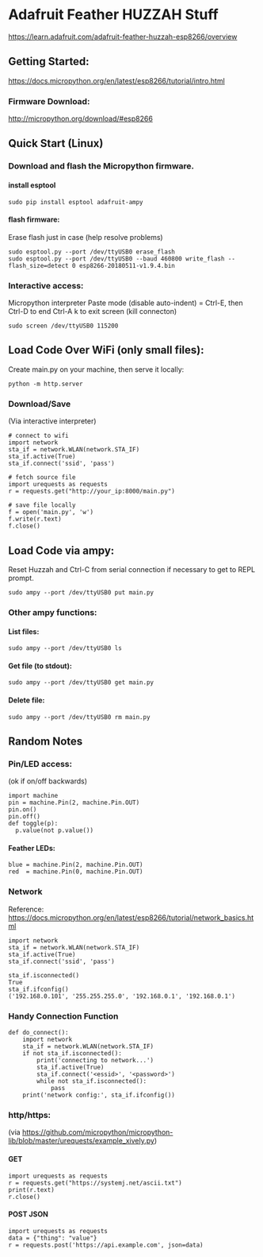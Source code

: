 
# Adafruit Feather HUZZAH Stuff
https://learn.adafruit.com/adafruit-feather-huzzah-esp8266/overview

## Getting Started:
https://docs.micropython.org/en/latest/esp8266/tutorial/intro.html

### Firmware Download:
http://micropython.org/download/#esp8266


## Quick Start (Linux)

### Download and flash the Micropython firmware.

#### install esptool
```
sudo pip install esptool adafruit-ampy
```

#### flash firmware:
Erase flash just in case (help resolve problems)
```
sudo esptool.py --port /dev/ttyUSB0 erase_flash
sudo esptool.py --port /dev/ttyUSB0 --baud 460800 write_flash --flash_size=detect 0 esp8266-20180511-v1.9.4.bin
```

### Interactive access:
Micropython interpreter
Paste mode (disable auto-indent) = Ctrl-E, then Ctrl-D to end
Ctrl-A k to exit screen (kill connecton)
```
sudo screen /dev/ttyUSB0 115200
```

## Load Code Over WiFi (only small files):
Create main.py on your machine, then serve it locally:
```
python -m http.server
```

### Download/Save 
(Via interactive interpreter)
```
# connect to wifi
import network
sta_if = network.WLAN(network.STA_IF)
sta_if.active(True)
sta_if.connect('ssid', 'pass')

# fetch source file
import urequests as requests
r = requests.get("http://your_ip:8000/main.py")

# save file locally
f = open('main.py', 'w')
f.write(r.text)
f.close()

```

## Load Code via ampy:
Reset Huzzah and Ctrl-C from serial connection if necessary to get to REPL prompt.
```
sudo ampy --port /dev/ttyUSB0 put main.py
```

### Other ampy functions:

#### List files:
```
sudo ampy --port /dev/ttyUSB0 ls
```

#### Get file (to stdout):
```
sudo ampy --port /dev/ttyUSB0 get main.py
```

#### Delete file:
```
sudo ampy --port /dev/ttyUSB0 rm main.py
```

## Random Notes

### Pin/LED access:
(ok if on/off backwards)
```
import machine
pin = machine.Pin(2, machine.Pin.OUT)
pin.on()
pin.off()
def toggle(p):
  p.value(not p.value())
```

#### Feather LEDs:

```
blue = machine.Pin(2, machine.Pin.OUT)
red  = machine.Pin(0, machine.Pin.OUT)
```

### Network
Reference: https://docs.micropython.org/en/latest/esp8266/tutorial/network_basics.html

```
import network
sta_if = network.WLAN(network.STA_IF)
sta_if.active(True)
sta_if.connect('ssid', 'pass')

sta_if.isconnected()
True
sta_if.ifconfig()
('192.168.0.101', '255.255.255.0', '192.168.0.1', '192.168.0.1')
```

### Handy Connection Function
```
def do_connect():
    import network
    sta_if = network.WLAN(network.STA_IF)
    if not sta_if.isconnected():
        print('connecting to network...')
        sta_if.active(True)
        sta_if.connect('<essid>', '<password>')
        while not sta_if.isconnected():
            pass
    print('network config:', sta_if.ifconfig())
```


### http/https:
(via https://github.com/micropython/micropython-lib/blob/master/urequests/example_xively.py)
#### GET
```
import urequests as requests
r = requests.get("https://systemj.net/ascii.txt")
print(r.text)
r.close()
```

#### POST JSON
```
import urequests as requests
data = {"thing": "value"}
r = requests.post('https://api.example.com', json=data)
```

